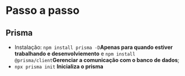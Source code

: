 # Passo a passo

## Prisma

- Instalação: `npm install prisma -D`**Apenas para quando estiver trabalhando e  desenvolviemento** e `npm install @prisma/client`**Gerenciar a comunicação com o banco de dados**;
- `npx prisma init` **Inicializa o prisma**